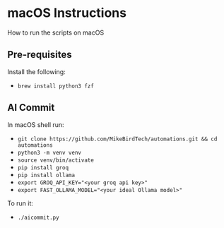 # macOS Instructions

How to run the scripts on macOS

## Pre-requisites

Install the following:
- `brew install python3 fzf`

## AI Commit

In macOS shell run:

- `git clone https://github.com/MikeBirdTech/automations.git && cd automations`
- `python3 -m venv venv`
- `source venv/bin/activate`
- `pip install groq`
- `pip install ollama`
- `export GROQ_API_KEY="<your groq api key>"`
- `export FAST_OLLAMA_MODEL="<your ideal Ollama model>"`

To run it:

- `./aicommit.py`
